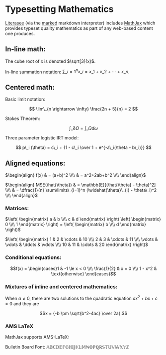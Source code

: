 # Typesetting Mathematics

[Literasee](http://literasee.io) (via the [marked](https://github.com/chjj/marked) markdown interpreter) 
includes [MathJax](https://www.mathjax.org/) which provides 
typeset quality mathematics as part of any web-based content one produces.

## In-line math:

The cube root of $x$ is denoted $\sqrt[3]{x}$.

In-line summation notation: $\sum\_{i=1}^n x\_{i} = x\_1 + x\_2 + \cdots + x\_n$.


## Centered math:

Basic limit notation:

$$
\lim\_{n \rightarrow \infty} \frac{2n + 5}{n} = 2
$$

Stokes Theorem: 

$$
\int\_{\partial \Omega} = \int\_\Omega d\omega
$$

Three parameter logistic IRT model:

$$
p\_i (\theta) = c\_i + {1 - c\_i \over 1 + e^{-a\_i(\theta - b\_i)}}
$$

## Aligned equations:

$\begin{align} f(x) & = (a+b)^2 \\\\ & = a^2+2ab+b^2 \\\\ \end{align}$

$\begin{align} MSE(\hat{\theta}) & = \mathbb{E}[(\hat{\theta} - \theta)^2] \\\\ & = \dfrac{1}{n} \sum\limits\_{i=1}^n (\widehat{\theta}\_{i} - \theta\_i)^2 \\\\ \end{align}$


### Matrices:

$\left( \begin{matrix} a & b \\\\ c & d \end{matrix} \right) \left( \begin{matrix} 0 \\\\ 1 \end{matrix} \right) = \left( \begin{matrix} b \\\\ d \end{matrix} \right)$

$\left( \begin{matrix} 1 & 2 & \cdots & 10 \\\\ 2 & 3 & \cdots & 11 \\\\ \vdots & \vdots & \ddots & \vdots \\\\ 10 & 11 & \cdots & 20 \end{matrix} \right)$



### Conditional equations:

$$f(x) = \begin{cases}1 & -1 \le x < 0 \\\\ \frac{1}{2} & x = 0 \\\\ 1 - x^2 & \text{otherwise} \end{cases}$$


### Mixtures of inline and centered mathematics:

When $a \ne 0$, there are two solutions to the quadratic equation $ax^2 + bx + c = 0$ and they are 

$$x = {-b \pm \sqrt{b^2-4ac} \over 2a}.$$


### AMS LaTeX 

MathJax supports AMS-LaTeX:

Bulletin Board Font: $\mathbb{ABCDEFGHIJKLMNOPQRSTUVWXYZ}$

